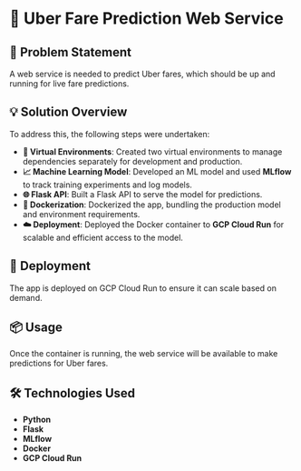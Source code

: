 # 🚖 Uber Fare Prediction Web Service

## 📝 Problem Statement
A web service is needed to predict Uber fares, which should be up and running for live fare predictions.

## 💡 Solution Overview
To address this, the following steps were undertaken:

- **🔄 Virtual Environments**: Created two virtual environments to manage dependencies separately for development and production.
- **📈 Machine Learning Model**: Developed an ML model and used **MLflow** to track training experiments and log models.
- **🌐 Flask API**: Built a Flask API to serve the model for predictions.
- **🐳 Dockerization**: Dockerized the app, bundling the production model and environment requirements.
- **☁️ Deployment**: Deployed the Docker container to **GCP Cloud Run** for scalable and efficient access to the model.

## 🚀 Deployment
The app is deployed on GCP Cloud Run to ensure it can scale based on demand.

## 📦 Usage
Once the container is running, the web service will be available to make predictions for Uber fares.

## 🛠️ Technologies Used
- **Python**
- **Flask**
- **MLflow**
- **Docker**
- **GCP Cloud Run**
